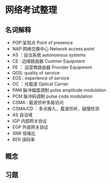 # 网络考试整理 


## 名词解释

- POP:呈现点 Point of presence
- NAP:网络交换中心 Network access point
- AS ：自治系统  autonomous systems
- CE : 边缘路由器 Custmer Equipment
- PE ： 运营商路由器 Provider Equipment
- QOS: quality of service
- EOS : experience of service
- OC ：光载波 Optical Carrier
- PAM 脉冲幅度调制 pulse amplitude modulation
- PCM 脉冲码调制 pulse code modulation
- CSMA  : 载波侦听多路访问
- CSMA/CD ：多点接入，载波侦听，碰撞检测
- AS 自治域
- IGP 内部网关协议
- EGP 外部网关协议
- SNR 信噪比
- BER 误码率


## 概念

## 习题

